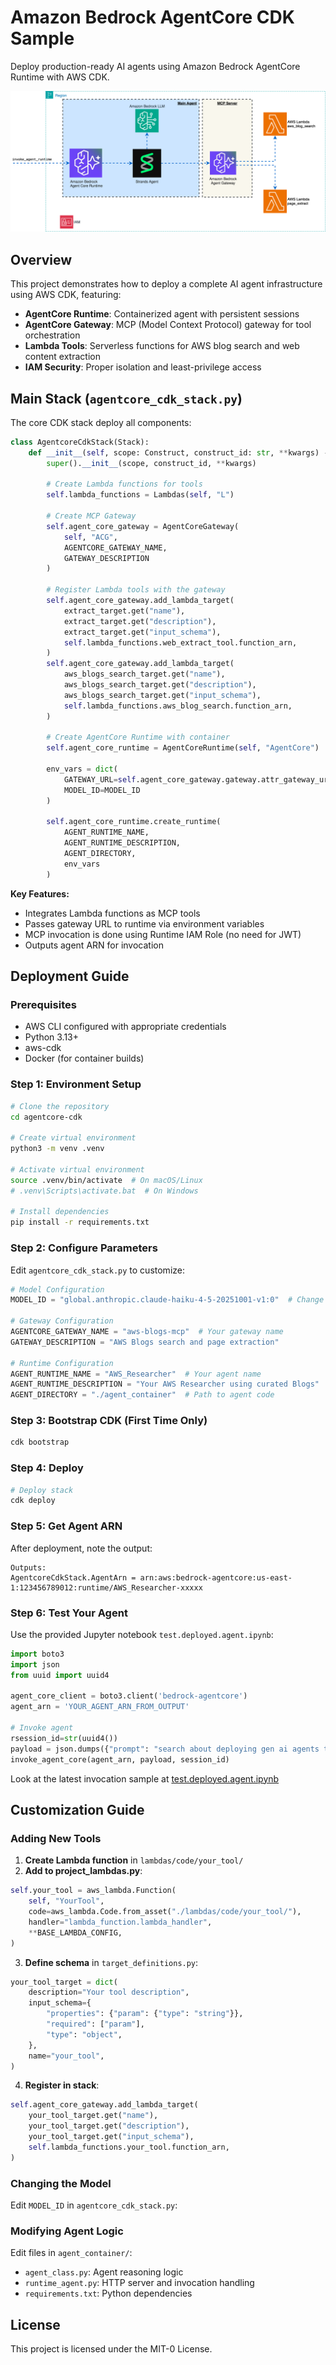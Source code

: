 # Amazon Bedrock AgentCore CDK Sample

Deploy production-ready AI agents using Amazon Bedrock AgentCore Runtime with AWS CDK.

![Architecture Diagram](./agent-mcp-cdk.drawio.svg)

## Overview

This project demonstrates how to deploy a complete AI agent infrastructure using AWS CDK, featuring:

- **AgentCore Runtime**: Containerized agent with persistent sessions
- **AgentCore Gateway**: MCP (Model Context Protocol) gateway for tool orchestration
- **Lambda Tools**: Serverless functions for AWS blog search and web content extraction
- **IAM Security**: Proper isolation and least-privilege access


## Main Stack (`agentcore_cdk_stack.py`)

The core CDK stack deploy all components:

```python
class AgentcoreCdkStack(Stack):
    def __init__(self, scope: Construct, construct_id: str, **kwargs) -> None:
        super().__init__(scope, construct_id, **kwargs)

        # Create Lambda functions for tools
        self.lambda_functions = Lambdas(self, "L")

        # Create MCP Gateway
        self.agent_core_gateway = AgentCoreGateway(
            self, "ACG", 
            AGENTCORE_GATEWAY_NAME, 
            GATEWAY_DESCRIPTION
        )

        # Register Lambda tools with the gateway
        self.agent_core_gateway.add_lambda_target(
            extract_target.get("name"),
            extract_target.get("description"),
            extract_target.get("input_schema"),
            self.lambda_functions.web_extract_tool.function_arn,
        )
        self.agent_core_gateway.add_lambda_target(
            aws_blogs_search_target.get("name"),
            aws_blogs_search_target.get("description"),
            aws_blogs_search_target.get("input_schema"),
            self.lambda_functions.aws_blog_search.function_arn,
        )

        # Create AgentCore Runtime with container
        self.agent_core_runtime = AgentCoreRuntime(self, "AgentCore")
        
        env_vars = dict(
            GATEWAY_URL=self.agent_core_gateway.gateway.attr_gateway_url,
            MODEL_ID=MODEL_ID
        )
        
        self.agent_core_runtime.create_runtime(
            AGENT_RUNTIME_NAME, 
            AGENT_RUNTIME_DESCRIPTION, 
            AGENT_DIRECTORY, 
            env_vars
        )
```

**Key Features:**
- Integrates Lambda functions as MCP tools
- Passes gateway URL to runtime via environment variables
- MCP invocation is done using Runtime IAM Role (no need for JWT)
- Outputs agent ARN for invocation

## Deployment Guide

### Prerequisites

- AWS CLI configured with appropriate credentials
- Python 3.13+
- aws-cdk
- Docker (for container builds)

### Step 1: Environment Setup

```bash
# Clone the repository
cd agentcore-cdk

# Create virtual environment
python3 -m venv .venv

# Activate virtual environment
source .venv/bin/activate  # On macOS/Linux
# .venv\Scripts\activate.bat  # On Windows

# Install dependencies
pip install -r requirements.txt
```

### Step 2: Configure Parameters

Edit `agentcore_cdk_stack.py` to customize:

```python
# Model Configuration
MODEL_ID = "global.anthropic.claude-haiku-4-5-20251001-v1:0"  # Change model here

# Gateway Configuration
AGENTCORE_GATEWAY_NAME = "aws-blogs-mcp"  # Your gateway name
GATEWAY_DESCRIPTION = "AWS Blogs search and page extraction"

# Runtime Configuration
AGENT_RUNTIME_NAME = "AWS_Researcher"  # Your agent name
AGENT_RUNTIME_DESCRIPTION = "Your AWS Researcher using curated Blogs"
AGENT_DIRECTORY = "./agent_container"  # Path to agent code
```

### Step 3: Bootstrap CDK (First Time Only)

```bash
cdk bootstrap
```

### Step 4: Deploy

```bash
# Deploy stack
cdk deploy
```

### Step 5: Get Agent ARN

After deployment, note the output:

```
Outputs:
AgentcoreCdkStack.AgentArn = arn:aws:bedrock-agentcore:us-east-1:123456789012:runtime/AWS_Researcher-xxxxx
```

### Step 6: Test Your Agent

Use the provided Jupyter notebook `test.deployed.agent.ipynb`:

```python
import boto3
import json
from uuid import uuid4

agent_core_client = boto3.client('bedrock-agentcore')
agent_arn = 'YOUR_AGENT_ARN_FROM_OUTPUT'

# Invoke agent
rsession_id=str(uuid4())
payload = json.dumps({"prompt": "search about deploying gen ai agents to production"}).encode()
invoke_agent_core(agent_arn, payload, session_id)
```

Look at the latest invocation sample at [test.deployed.agent.ipynb](test.deployed.agent.ipynb)

## Customization Guide

### Adding New Tools

1. **Create Lambda function** in `lambdas/code/your_tool/`
2. **Add to project_lambdas.py**:
```python
self.your_tool = aws_lambda.Function(
    self, "YourTool",
    code=aws_lambda.Code.from_asset("./lambdas/code/your_tool/"),
    handler="lambda_function.lambda_handler",
    **BASE_LAMBDA_CONFIG,
)
```

3. **Define schema** in `target_definitions.py`:
```python
your_tool_target = dict(
    description="Your tool description",
    input_schema={
        "properties": {"param": {"type": "string"}},
        "required": ["param"],
        "type": "object",
    },
    name="your_tool",
)
```

4. **Register in stack**:
```python
self.agent_core_gateway.add_lambda_target(
    your_tool_target.get("name"),
    your_tool_target.get("description"),
    your_tool_target.get("input_schema"),
    self.lambda_functions.your_tool.function_arn,
)
```

### Changing the Model

Edit `MODEL_ID` in `agentcore_cdk_stack.py`:


### Modifying Agent Logic

Edit files in `agent_container/`:
- `agent_class.py`: Agent reasoning logic
- `runtime_agent.py`: HTTP server and invocation handling
- `requirements.txt`: Python dependencies


## License

This project is licensed under the MIT-0 License.
